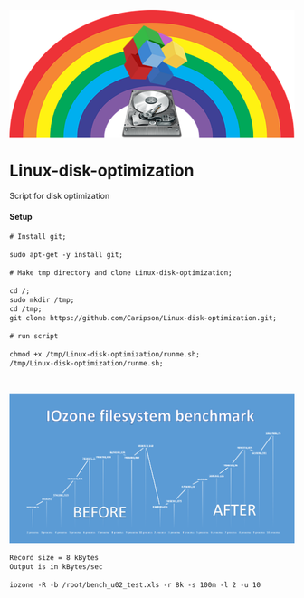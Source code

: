 ![Screenshot](img/Linux-disk-optimization.png )

# Linux-disk-optimization
Script for disk optimization

#### Setup

```
# Install git;

sudo apt-get -y install git;

# Make tmp directory and clone Linux-disk-optimization;

cd /;
sudo mkdir /tmp;
cd /tmp;
git clone https://github.com/Caripson/Linux-disk-optimization.git;

# run script

chmod +x /tmp/Linux-disk-optimization/runme.sh;
/tmp/Linux-disk-optimization/runme.sh;



```

![Screenshot](img/Linux-disk-optimization-after-before-1.png )

```
Record size = 8 kBytes
Output is in kBytes/sec

iozone -R -b /root/bench_u02_test.xls -r 8k -s 100m -l 2 -u 10

```
